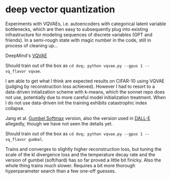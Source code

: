 
# deep vector quantization

Experiments with VQVAEs, i.e. autoencoders with categorical latent variable bottlenecks, which are then easy to subsequently plug into existing infrastructure for modeling sequences of discrete variables (GPT and friends). In a semi-rough state with magic number in the code, still in process of cleaning up...

DeepMind's [VQVAE](https://github.com/deepmind/sonnet/blob/v2/examples/vqvae_example.ipynb)

Should train out of the box as `cd dvq; python vqvae.py --gpus 1 --vq_flavor vqvae`.

I am able to get what I think are expected results on CIFAR-10 using VQVAE (judging by reconstruction loss achieved). However I had to resort to a data-driven intialization scheme with k-means, which the sonnet repo does not use, potentially due to more careful model initialization treatment. When I do not use data-driven init the training exhibits catastrophic index collapse.

Jang et al. [Gumbel Softmax](https://arxiv.org/abs/1611.01144) version, also the version used in [DALL-E](https://openai.com/blog/dall-e/) allegedly, though we have not seen the details yet.

Should train out of the box as `cd dvq; python vqvae.py --gpus 1 --vq_flavor gumbel`.

Trains and converges to slightly higher reconstruction loss, but tuning the scale of the kl divergence loss and the temperature decay rate and the version of gumbel (soft/hard) has so far proved a little bit finicky. Also the whole thing trains much slower. Requires a bit more thorough hyperparameter search than a few one-off guesses.
